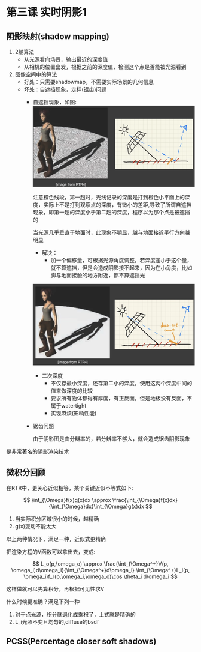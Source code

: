 # 第三课 实时阴影1

## 阴影映射(shadow mapping)

1. 2躺算法
   - 从光源看向场景，输出最近的深度值
   - 从相机的位置出发，根据之前的深度值，检测这个点是否能被光源看到
2. 图像空间中的算法
   - 好处：只需要shadowmap，不需要实际场景的几何信息
   - 坏处：自遮挡现象，走样(锯齿)问题
     - 自遮挡现象，如图:
        ![自遮挡](img/自遮挡.png)
        
        注意橙色线段，第一趟时，光线记录的深度是打到橙色小平面上的深度，实际上不是打到观察点的深度，有微小的差距,导致了所谓自遮挡现象，即第一趟的深度小于第二趟的深度，程序以为那个点是被遮挡的

        当光源几乎垂直于地面时，此现象不明显，越与地面接近平行方向越明显

        - 解决：
          - 加一个偏移量，可根据光源角度调整，若深度差小于这个量，就不算遮挡，但是会造成阴影接不起来，因为在小角度，比如脚与地面接触的地方附近，都不算遮挡光

         ![接不起的阴影问题](img/detached_shadow.png)

         - 二次深度
           - 不仅存最小深度，还存第二小的深度，使用这两个深度中间的值来做深度的比较
           - 要求所有物体都得有厚度，有正反面，但是地板没有反面，不属于watertight
           - 实现麻烦(影响性能)
     - 锯齿问题
      
         由于阴影图是由分辨率的，若分辨率不够大，就会造成锯齿阴影现象

是非常著名的阴影渲染技术

## 微积分回顾

在RTR中，更关心近似相等，某个关键近似不等式如下:

$$
\int_{\Omega}f(x)g(x)dx \approx \frac{\int_{\Omega}f(x)dx}{\int_{\Omega}dx}\int_{\Omega}g(x)dx
$$

1. 当实际积分区域很小的时候，越精确
2. g(x)变动不能太大

以上两种情况下，满足一种，近似式更精确

把渲染方程的V函数可以拿出去，变成:

$$
L_o(p,\omega_o) \approx \frac{\int_{\Omega^+}V(p, \omega_i)d\omega_i}{\int_{\Omega^+}d\omega_i} \int_{\Omega^+}L_i(p, \omega_i)f_r(p,\omega_i,\omega_o)\cos \theta_i d\omega_i
$$

这样做就可以先算积分，再根据可见性求V

什么时候更准确？满足下列一种

1. 对于点光源，积分就退化成乘积了，上式就是精确的
2. L_i光照不变且均匀的,diffuse的bsdf

## PCSS(Percentage closer soft shadows)

